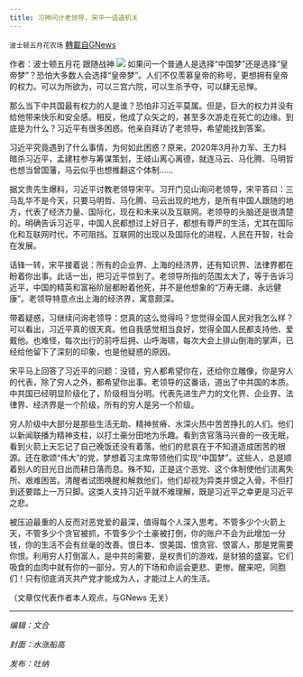 ```yaml
---
title: 习神问计老领导，宋平一语道机关
---
```

`波士顿五月花农场` [轉載自GNews](https://gnews.org/zh-hans/1611891/)

作者：波士顿五月花 跟随战神
![](https://assets.gnews.org/wp-content/uploads/2021/10/image0-34.jpg)
如果问一个普通人是选择“中国梦”还是选择“皇帝梦”？恐怕大多数人会选择“皇帝梦”。人们不仅羡慕皇帝的称号，更想拥有皇帝的权力。可以为所欲为，可以三宫六院，可以生杀予夺，可以肆无忌惮。

那么当下中共国最有权力的人是谁？恐怕非习近平莫属。但是，巨大的权力并没有给他带来快乐和安全感。相反，他成了众矢之的，甚至多次游走在死亡的边缘。到底是为什么？习近平有很多困惑。他亲自拜访了老领导，希望能找到答案。

习近平究竟遇到了什么事情，为何如此困惑？原来，2020年3月孙力军、王力科暗杀习近平，孟建柱参与筹谋策划，王岐山离心离德，就连马云、马化腾、马明哲也想当曾国藩，马云似乎也想推翻这个体制……

据文贵先生爆料，习近平讨教老领导宋平。习开门见山询问老领导，宋平答曰：三马乱华不是今天，只要马明哲、马化腾、马云出现的地方，是所有中国人跟随的地方，代表了经济力量、国际化，现在和未来以及互联网。老领导的头脑还是很清楚的。明确告诉习近平，中国人民都想过上好日子，都想有尊严的生活，尤其在国际化和互联网时代，不可阻挡。互联网的出现以及国际化的进程，人民在开智，社会在发展。

话锋一转，宋平接着说：所有的企业界、上海的经济界，还有知识界、法律界都在盼着你出事。此话一出，把习近平惊到了。老领导所指的范围太大了，等于告诉习近平，中国的精英和富裕阶层都盼着他死，并不是他想象的“万寿无疆、永远健康”。老领导特意点出上海的经济界，寓意颇深。

带着疑惑，习继续问询老领导：您真的这么觉得吗？您觉得全国人民对我怎么样？可以看出，习近平真的很天真。他自我感觉相当良好，觉得全国人民都支持他、爱戴他。也难怪，每次出行的前呼后拥、山呼海啸，每次大会上排山倒海的掌声，已经给他留下了深刻的印象，也是他疑惑的原因。

宋平马上回答了习近平的问题：没错，穷人都希望你在，还给你立雕像，你是穷人的代表，除了穷人之外，都希望你出事。老领导的这番话，道出了中共国的本质。中共国已经明显阶级化了，阶级相当分明。代表先进生产力的文化界、企业界、法律界、经济界是一个阶级，所有的穷人是另一个阶级。

穷人阶级中大部分是那些生活无助、精神贫瘠、水深火热中苦苦挣扎的人们。他们以新闻联播为精神支柱，以打土豪分田地为乐趣。看到贪官落马兴奋的一夜无眠，看到火箭上天忘记了自己晚饭还没有着落。他们的悲哀在于不知道造成困苦的根源。还在歌颂“伟大”的党，梦想着习主席带领他们实现“中国梦”。这些人，总是顺着别人的目光日出而耕日落而息。殊不知，正是这个恶党、这个体制使他们流离失所、艰难困苦。清醒者试图唤醒和解救他们，他们却视为异类并恨之入骨。不但打到还要踏上一万只脚。这类人支持习近平就不难理解，既是习近平之幸更是习近平之悲。

被压迫最重的人反而对恶党爱的最深，值得每个人深入思考。不管多少个火箭上天，不管多少个贪官被抓，不管多少个土豪被打倒，你的账户不会为此增加一分钱，你的生活不会有丝毫的改善。恨日本、恨美国、恨贪官、恨富人，那是党需要你恨。利用穷人打倒富人，是中共的需要，是权贵们的游戏，是豺狼的盛宴。它们吸食的血肉中就有你的一部分。穷人的下场和命运会更悲、更惨。醒来吧，同胞们！只有彻底消灭共产党才能成为人，才能过上人的生活。

（文章仅代表作者本人观点，与GNews 无关）

* * *

*编辑：文合*

*封面：水涨船高*

*发布：吐纳*
